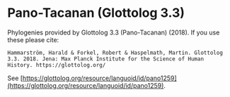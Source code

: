 # Pano-Tacanan (Glottolog 3.3)

Phylogenies provided by Glottolog 3.3 (Pano-Tacanan) (2018). If you use these please cite:

```
Hammarström, Harald & Forkel, Robert & Haspelmath, Martin. Glottolog 3.3. 2018. Jena: Max Planck Institute for the Science of Human History. https://glottolog.org/
```

See  [https://glottolog.org/resource/languoid/id/pano1259](https://glottolog.org/resource/languoid/id/pano1259).

